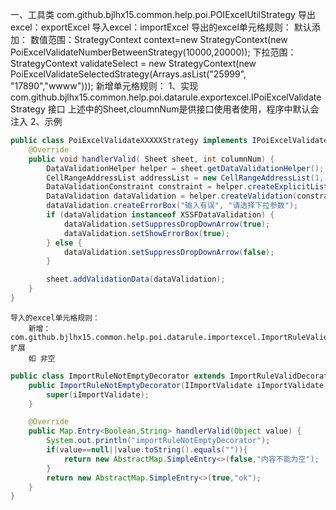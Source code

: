 一、工具类
    com.github.bjlhx15.common.help.poi.POIExcelUtilStrategy
    导出excel：exportExcel
    导入excel：importExcel
    导出的excel单元格规则：
        默认添加：
            数值范围：StrategyContext context=new StrategyContext(new PoiExcelValidateNumberBetweenStrategy(10000,20000));
            下拉范围：StrategyContext validateSelect = new StrategyContext(new PoiExcelValidateSelectedStrategy(Arrays.asList("25999", "17890","wwww")));
        新增单元格规则：
            1、实现 com.github.bjlhx15.common.help.poi.datarule.exportexcel.IPoiExcelValidateStrategy  接口
                上述中的Sheet,cloumnNum是供接口使用者使用，程序中默认会注入
            2、示例
```java
public class PoiExcelValidateXXXXXStrategy implements IPoiExcelValidateStrategy {
    @Override
    public void handlerValid( Sheet sheet, int columnNum) {
        DataValidationHelper helper = sheet.getDataValidationHelper();
        CellRangeAddressList addressList = new CellRangeAddressList(1, 65535, columnNum, columnNum);
        DataValidationConstraint constraint = helper.createExplicitListConstraint(rule);
        DataValidation dataValidation = helper.createValidation(constraint, addressList);
        dataValidation.createErrorBox("输入有误", "请选择下拉参数");
        if (dataValidation instanceof XSSFDataValidation) {
            dataValidation.setSuppressDropDownArrow(true);
            dataValidation.setShowErrorBox(true);
        } else {
            dataValidation.setSuppressDropDownArrow(false);
        }

        sheet.addValidationData(dataValidation);
    }
}
```
    导入的excel单元格规则：
        新增： com.github.bjlhx15.common.help.poi.datarule.importexcel.ImportRuleValidDecorator 扩展
        如 非空
```java
public class ImportRuleNotEmptyDecorator extends ImportRuleValidDecorator {
    public ImportRuleNotEmptyDecorator(IImportValidate iImportValidate) {
        super(iImportValidate);
    }

    @Override
    public Map.Entry<Boolean,String> handlerValid(Object value) {
        System.out.println("importRuleNotEmptyDecorator");
        if(value==null||value.toString().equals("")){
            return new AbstractMap.SimpleEntry<>(false,"内容不能为空");
        }
        return new AbstractMap.SimpleEntry<>(true,"ok");
    }
}

```